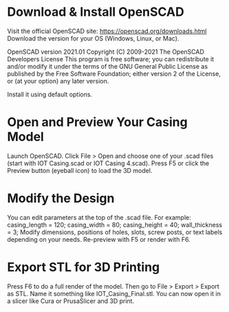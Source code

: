 # Download & Install OpenSCAD
Visit the official OpenSCAD site:
 https://openscad.org/downloads.html
Download the version for your OS (Windows, Linux, or Mac).

OpenSCAD version 2021.01 
Copyright (C) 2009-2021 The OpenSCAD Developers 
License 
This program is free software; you can redistribute it and/or modify it under the terms of the GNU General Public License as published by the Free Software Foundation; either version 2 of the License, or (at your option) any later version. 


Install it using default options.

# Open and Preview Your Casing Model
Launch OpenSCAD.
Click File > Open and choose one of your .scad files (start with IOT Casing.scad or IOT Casing 4.scad).
Press F5 or click the Preview button (eyeball icon) to load the 3D model.

# Modify the Design
You can edit parameters at the top of the .scad file. For example:
casing_length = 120;
casing_width = 80;
casing_height = 40;
wall_thickness = 3;
Modify dimensions, positions of holes, slots, screw posts, or text labels depending on your needs.
Re-preview with F5 or render with F6.

# Export STL for 3D Printing
Press F6 to do a full render of the model.
Then go to File > Export > Export as STL.
Name it something like IOT_Casing_Final.stl.
You can now open it in a slicer like Cura or PrusaSlicer and 3D print.
